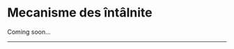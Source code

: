 # **Mecanisme des întâlnite**

Coming soon...

<!-- - plug gm0 mechanisms

<hr>

<h2><b>Șasiu</b></h2>
- 6wd
- mecanum
- swerve
<hr>

<h2><b>Intake</b></h2>
- claw
- active intake
<hr>

<h2><b>Outtake</b></h2>
- claw
- bucket -->
<hr>
